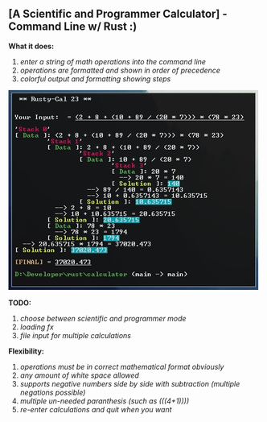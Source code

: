 ## [A Scientific and Programmer Calculator] - Command Line w/ Rust :)

**What it does:**
1. *enter a string of math operations into the command line*
2. *operations are formatted and shown in order of precedence*
3. *colorful output and formatting showing steps*

![terminal output](preview.jpg)

**TODO:**
1. *choose between scientific and programmer mode*
2. *loading fx*
3. *file input for multiple calculations*

**Flexibility:**
1. *operations must be in correct mathematical format obviously*
2. *any amount of white space allowed*
3. *supports negative numbers side by side with subtraction (multiple negations possible)*
4. *multiple un-needed paranthesis (such as (((4+1))))*
5. *re-enter calculations and quit when you want*
